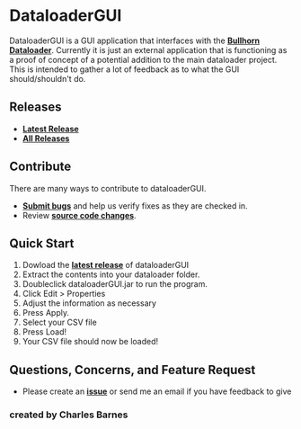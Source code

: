 # DataloaderGUI


DataloaderGUI is a GUI application that interfaces with the **[Bullhorn Dataloader](https://github.com/bullhorn/dataloader/)**.  Currently it is just an external application that is functioning as a proof of concept of a potential addition to the main dataloader project.  This is intended to gather a lot of feedback as to what the GUI should/shouldn't do.

## Releases

* **[Latest Release](https://github.com/bulbajackel/dataloaderGUI/releases/latest)**
* **[All Releases](https://github.com/bulbajackel/dataloaderGUI/releases)**

## Contribute

There are many ways to contribute to dataloaderGUI.
* **[Submit bugs](https://github.com/bulbajackel/dataloaderGUI/issues)** and help us verify fixes as they are checked in.
* Review **[source code changes](https://github.com/bulbajackel/dataloaderGUI/pulls)**.

## Quick Start

1. Dowload the **[latest release](https://github.com/bulbajackel/dataloaderGUI/releases/latest)** of dataloaderGUI
2. Extract the contents into your dataloader folder.
3. Doubleclick dataloaderGUI.jar to run the program.
4. Click Edit > Properties
5. Adjust the information as necessary
6. Press Apply.
7. Select your CSV file
8. Press Load!
9. Your CSV file should now be loaded!

## Questions, Concerns, and Feature Request

* Please create an **[issue](https://github.com/bulbajackel/dataloaderGUI/issues)** or send me an email if you have feedback to give 

### created by Charles Barnes


